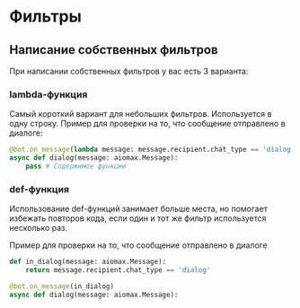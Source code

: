# Фильтры

## Написание собственных фильтров

При написании собственных фильтров у вас есть 3 варианта:

### lambda-функция

Самый короткий вариант для небольших фильтров. Используется в одну строку.
Пример для проверки на то, что сообщение отправлено в диалоге:

```python
@bot.on_message(lambda message: message.recipient.chat_type == 'dialog')
async def dialog(message: aiomax.Message):
    pass # Содержимое функции
```

### def-функция

Использование def-функций занимает больше места, но помогает избежать повторов кода, если один и тот же фильтр используется несколько раз.

Пример для проверки на то, что сообщение отправлено в диалоге

```python
def in_dialog(message: aiomax.Message):
    return message.recipient.chat_type == 'dialog'

@bot.on_message(in_dialog)
async def dialog(message: aiomax.Message):
```
